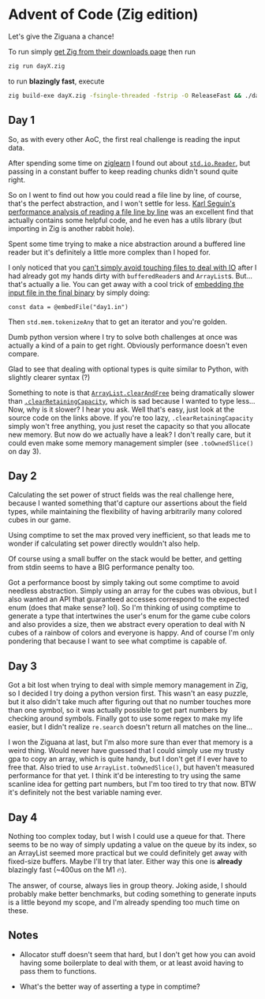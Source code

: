 # Advent of Code (Zig edition)

Let's give the Ziguana a chance!

To run simply [get Zig from their downloads page](https://ziglang.org/download/) then run

```sh
zig run dayX.zig
```

to run __blazingly fast__, execute

```sh
zig build-exe dayX.zig -fsingle-threaded -fstrip -O ReleaseFast && ./dayX
```

## Day 1

So, as with every other AoC, the first real challenge is reading the input data.

After spending some time on [ziglearn](https://ziglearn.org) I found out about [`std.io.Reader`](https://ziglearn.org/chapter-2/#readers-and-writers), but passing in a constant buffer to keep reading chunks didn't sound quite right.

So on I went to find out how you could read a file line by line, of course, that's the perfect
abstraction, and I won't settle for less.
[Karl Seguin's performance analysis of reading a file line by line](https://www.openmymind.net/Performance-of-reading-a-file-line-by-line-in-Zig/) was
an excellent find that actually contains some helpful code, and he even has a utils library
(but importing in Zig is another rabbit hole).

Spent some time trying to make a nice abstraction around a buffered line reader but it's definitely
a little more complex than I hoped for.

I only noticed that you [can't simply avoid touching files to deal with IO](./hello_world.zig) after I had already got
my hands dirty with `bufferedReader`s and `ArrayList`s.
But... that's actually a lie.
You can get away with a cool trick of [embedding the input file in the final binary](https://xyquadrat.ch/2021/12/01/reading-files-in-zig/) by simply doing:

```zig
const data = @embedFile("day1.in")
```

Then `std.mem.tokenizeAny` that to get an iterator and you're golden.

Dumb python version where I try to solve both challenges at once was actually a kind of a pain to
get right.
Obviously performance doesn't even compare.

Glad to see that dealing with optional types is quite similar to Python, with slightly clearer
syntax (?)

Something to note is that [`ArrayList.clearAndFree`](https://ziglang.org/documentation/master/std/#A;std:ArrayList.clearAndFree) being
dramatically slower than [`.clearRetainingCapacity`](https://ziglang.org/documentation/master/std/#A;std:ArrayList.clearRetainingCapacity), which is sad because I wanted to type less...
Now, why is it slower? I hear you ask. Well that's easy, just look at the source code on the
links above.
If you're too lazy, `.clearRetainingCapacity` simply won't free anything, you just reset the
capacity so that you allocate new memory.
But now do we actually have a leak? I don't really care, but it could even make some memory
management simpler (see `.toOwnedSlice()` on day 3).

## Day 2

Calculating the set power of struct fields was the real challenge here, because I wanted something
that'd capture our assertions about the field types, while maintaining the flexibility of having
arbitrarily many colored cubes in our game.

Using comptime to set the max proved very inefficient, so that leads me to wonder if calculating
set power directly wouldn't also help.

Of course using a small buffer on the stack would be better, and getting from stdin seems to have a
BIG performance penalty too.

Got a performance boost by simply taking out some comptime to avoid needless abstraction.
Simply using an array for the cubes was obvious, but I also wanted an API that guaranteed accesses
correspond to the expected enum (does that make sense? lol).
So I'm thinking of using comptime to generate a type that intertwines the user's enum for the game
cube colors and also provides a size, then we abstract every operation to deal with N cubes of a
rainbow of colors and everyone is happy.
And of course I'm only pondering that because I want to see what comptime is capable of.

## Day 3

Got a bit lost when trying to deal with simple memory management in Zig, so I decided I try doing a
python version first.
This wasn't an easy puzzle, but it also didn't take much after figuring out that no number touches
more than one symbol, so it was actually possible to get part numbers by checking around symbols.
Finally got to use some regex to make my life easier, but I didn't realize `re.search` doesn't
return all matches on the line...

I won the Ziguana at last, but I'm also more sure than ever that memory is a weird thing.
Would never have guessed that I could simply use my trusty gpa to copy an array, which is quite
handy, but I don't get if I ever have to free that.
Also tried to use `ArrayList.toOwnedSlice()`, but haven't measured performance for that yet.
I think it'd be interesting to try using the same scanline idea for getting part numbers, but I'm
too tired to try that now.
BTW it's definitely not the best variable naming ever.

## Day 4

Nothing too complex today, but I wish I could use a queue for that.
There seems to be no way of simply updating a value on the queue by its index, so an ArrayList
seemed more practical but we could definitely get away with fixed-size buffers.
Maybe I'll try that later.
Either way this one is __already__ blazingly fast (~400us on the M1 🔥).

The answer, of course, always lies in group theory.
Joking aside, I should probably make better benchmarks, but coding something to generate inputs is
a little beyond my scope, and I'm already spending too much time on these.

## Notes

- Allocator stuff doesn't seem that hard, but I don't get how you can avoid having some boilerplate
  to deal with them, or at least avoid having to pass them to functions.

- What's the better way of asserting a type in comptime?

